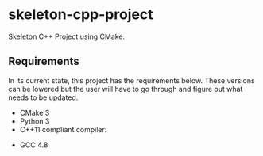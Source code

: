 # skeleton-cpp-project

Skeleton C++ Project using CMake.

## Requirements

In its current state, this project has the requirements below. These versions can be lowered but the user will have to go through and figure out what needs to be updated.

* CMake 3
* Python 3
* C++11 compliant compiler:
 + GCC 4.8
